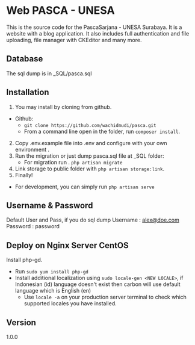 # Web PASCA - UNESA

This is the source code for the PascaSarjana - UNESA Surabaya. It is a website with a blog application. It also includes full authentication and file uploading, file manager with CKEditor and many more.

## Database
The sql dump is in _SQL/pasca.sql


## Installation

1. You may install by cloning from github.
  * Github:
    * `git clone https://github.com/wachidmudi/pasca.git`
    * From a command line open in the folder, run `composer install`.
2. Copy .env.example file into .env and configure with your own environment .
3. Run the migration or just dump pasca.sql file at _SQL folder:
   * For migration run . 
   	 `php artisan migrate`
4. Link storage to public folder with `php artisan storage:link`.
5. Finally!
  * For development, you can simply run `php artisan serve`

## Username & Password
Default User and Pass, if you do sql dump 
Username : alex@doe.com
Password : password

## Deploy on Nginx Server CentOS

Install php-gd.
* Run `sudo yum install php-gd`
* Install additional localization using `sudo locale-gen <NEW LOCALE>`, if Indonesian (id) language doesn't exist then carbon will use default language which is English (en) 
  *  Use `locale -a` on your production server terminal to check which supported locales you have installed.

## Version
1.0.0
